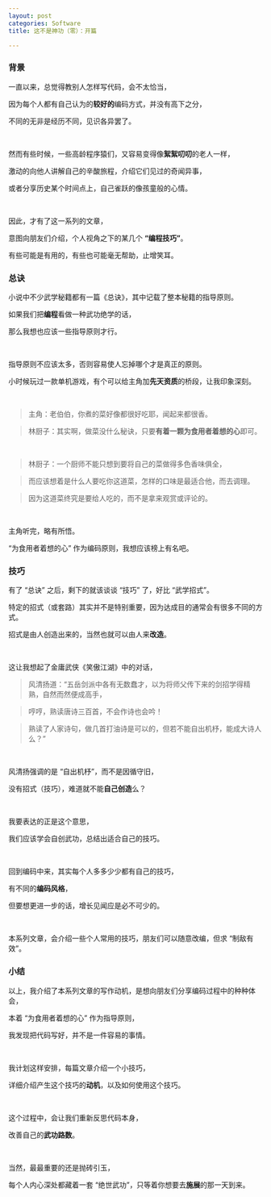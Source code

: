 ```yaml
---
layout: post
categories: Software
title: 这不是神功（零）：开篇

---
```


### 背景

一直以来，总觉得教别人怎样写代码，会不太恰当，

因为每个人都有自己认为的**较好的**编码方式，并没有高下之分，

不同的无非是经历不同，见识各异罢了。

<br/>

然而有些时候，一些高龄程序猿们，又容易变得像**絮絮叨叨**的老人一样，

激动的向他人讲解自己的辛酸旅程，介绍它们见过的奇闻异事，

或者分享历史某个时间点上，自己雀跃的像孩童般的心情。

<br/>

因此，才有了这一系列的文章，

意图向朋友们介绍，个人视角之下的某几个 **“编程技巧”**。

有些可能是有用的，有些也可能毫无帮助，止增笑耳。

### 总诀

小说中不少武学秘籍都有一篇《总诀》，其中记载了整本秘籍的指导原则。

如果我们把**编程**看做一种武功绝学的话，

那么我想也应该一些指导原则才行。

<br/>

指导原则不应该太多，否则容易使人忘掉哪个才是真正的原则。

小时候玩过一款单机游戏，有个可以给主角加**先天资质**的桥段，让我印象深刻。

<br/>

> 主角：老伯伯，你煮的菜好像都很好吃耶，闻起来都很香。

> 林厨子：其实啊，做菜没什么秘诀，只要**有着一颗为食用者着想的心**即可。

<br/>

> 林厨子：一个厨师不能只想到要将自己的菜做得多色香味俱全，

> 而应该想着是什么人要吃你这道菜，怎样的口味是最适合他，而去调理。

> 因为这道菜终究是要给人吃的，而不是拿来观赏或评论的。

<br/>

主角听完，略有所悟。

“为食用者着想的心” 作为编码原则，我想应该榜上有名吧。

### 技巧

有了 “总诀” 之后，剩下的就该谈谈 “技巧” 了，好比 “武学招式”。

特定的招式（或套路）其实并不是特别重要，因为达成目的通常会有很多不同的方式。

招式是由人创造出来的，当然也就可以由人来**改造**。

<br/>

这让我想起了金庸武侠《笑傲江湖》中的对话，

> 风清扬道：“五岳剑派中各有无数蠢才，以为将师父传下来的剑招学得精熟，自然而然便成高手，

> 哼哼，熟读唐诗三百首，不会作诗也会吟！

> 熟读了人家诗句，做几首打油诗是可以的，但若不能自出机杼，能成大诗人么？”

<br/>

风清扬强调的是 “自出机杼”，而不是因循守旧，

没有招式（技巧），难道就不能**自己创造**么？

<br/>

我要表达的正是这个意思，

我们应该学会自创武功，总结出适合自己的技巧。

<br/>

回到编码中来，其实每个人多多少少都有自己的技巧，

有不同的**编码风格**，

但要想更进一步的话，增长见闻应是必不可少的。

<br/>

本系列文章，会介绍一些个人常用的技巧，朋友们可以随意改编，但求 “制敌有效”。

### 小结

以上，我介绍了本系列文章的写作动机，是想向朋友们分享编码过程中的种种体会，

本着 “为食用者着想的心” 作为指导原则，

我发现把代码写好，并不是一件容易的事情。

<br/>

我计划这样安排，每篇文章介绍一个小技巧，

详细介绍产生这个技巧的**动机**，以及如何使用这个技巧。

<br/>

这个过程中，会让我们重新反思代码本身，

改善自己的**武功路数**。

<br/>

当然，最最重要的还是抛砖引玉，

每个人内心深处都藏着一套 “绝世武功”，只等着你想要去**施展**的那一天到来。
